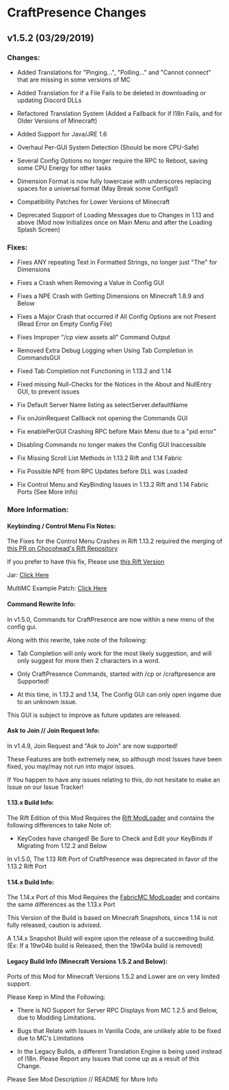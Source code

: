 # CraftPresence Changes

## v1.5.2 (03/29/2019)

### Changes:

* Added Translations for "Pinging...", "Polling..." and "Cannot connect" that are missing in some versions of MC

* Added Translation for if a File Fails to be deleted in downloading or updating Discord DLLs

* Refactored Translation System (Added a Fallback for if I18n Fails, and for Older Versions of Minecraft)

* Added Support for Java/JRE 1.6

* Overhaul Per-GUI System Detection (Should be more CPU-Safe)

* Several Config Options no longer require the RPC to Reboot, saving some CPU Energy for other tasks

* Dimension Format is now fully lowercase with underscores replacing spaces for a universal format (May Break some Configs!)

* Compatibility Patches for Lower Versions of Minecraft

* Deprecated Support of Loading Messages due to Changes in 1.13 and above (Mod now Initializes once on Main Menu and after the Loading Splash Screen)

### Fixes:

* Fixes ANY repeating Text in Formatted Strings, no longer just "The" for Dimensions

* Fixes a Crash when Removing a Value in Config GUI

* Fixes a NPE Crash with Getting Dimensions on Minecraft 1.8.9 and Below

* Fixes a Major Crash that occurred if All Config Options are not Present (Read Error on Empty Config File)

* Fixes Improper "/cp view assets all" Command Output

* Removed Extra Debug Logging when Using Tab Completion in CommandsGUI

* Fixed Tab Completion not Functioning in 1.13.2 and 1.14

* Fixed missing Null-Checks for the Notices in the About and NullEntry GUI, to prevent issues

* Fix Default Server Name listing as selectServer.defaultName

* Fix onJoinRequest Callback not opening the Commands GUI

* Fix enablePerGUI Crashing RPC before Main Menu due to a "pid error"

* Disabling Commands no longer makes the Config GUI Inaccessible

* Fix Missing Scroll List Methods in 1.13.2 Rift and 1.14 Fabric

* Fix Possible NPE from RPC Updates before DLL was Loaded

* Fix Control Menu and KeyBinding Issues in 1.13.2 Rift and 1.14 Fabric Ports (See More Info)

### More Information:

#### Keybinding / Control Menu Fix Notes:

The Fixes for the Control Menu Crashes in Rift 1.13.2 required the merging of [this PR on Chocohead's Rift Repository](https://github.com/Chocohead/Rift/pull/11)

If you prefer to have this fix, Please use [this Rift Version](https://www.jitpack.io/#CDAGaming/Rift/jitpack-0a2217b941-1)

Jar: [Click Here](https://www.jitpack.io/com/github/CDAGaming/Rift/jitpack-0a2217b941-1/Rift-jitpack-0a2217b941-1.jar)

MultiMC Example Patch: [Click Here](https://gist.github.com/CDAGaming/ba84849826e96b69b829b7453e459edf)

#### Command Rewrite Info:

In v1.5.0, Commands for CraftPresence are now within a new menu of the config gui.

Along with this rewrite, take note of the following:

* Tab Completion will only work for the most likely suggestion, and will only suggest for more then 2 characters in a word.

* Only CraftPresence Commands, started with /cp or /craftpresence are Supported!

* At this time, in 1.13.2 and 1.14, The Config GUI can only open ingame due to an unknown issue.

This GUI is subject to improve as future updates are released.

#### Ask to Join // Join Request Info:

In v1.4.9, Join Request and "Ask to Join" are now supported!

These Features are both extremely new, so although most Issues have been fixed, you may/may not run into major issues.

If You happen to have any issues relating to this, do not hesitate to make an Issue on our Issue Tracker!

#### 1.13.x Build Info:

The Rift Edition of this Mod Requires the [Rift ModLoader](https://minecraft.curseforge.com/projects/rift) and contains the following differences to take Note of:

* KeyCodes have changed! Be Sure to Check and Edit your KeyBinds if Migrating from 1.12.2 and Below

In v1.5.0, The 1.13 Rift Port of CraftPresence was deprecated in favor of the 1.13.2 Rift Port

#### 1.14.x Build Info:

The 1.14.x Port of this Mod Requires the [FabricMC ModLoader](https://minecraft.curseforge.com/projects/fabric) and contains the same differences as the 1.13.x Port

This Version of the Build is based on Minecraft Snapshots, since 1.14 is not fully released, caution is advised.

A 1.14.x Snapshot Build will expire upon the release of a succeeding build. (Ex: If a 19w04b build is Released, then the 19w04a build is removed)

#### Legacy Build Info (Minecraft Versions 1.5.2 and Below):

Ports of this Mod for Minecraft Versions 1.5.2 and Lower are on very limited support.

Please Keep in Mind the Following:

* There is NO Support for Server RPC Displays from MC 1.2.5 and Below, due to Modding Limitations.

* Bugs that Relate with Issues in Vanilla Code, are unlikely able to be fixed due to MC's Limitations

* In the Legacy Builds, a different Translation Engine is being used instead of I18n. Please Report any Issues that come up as a result of this Change.

Please See Mod Description // README for More Info
